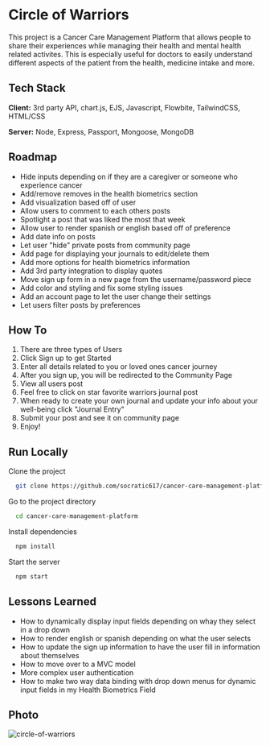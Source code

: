 
# Circle of Warriors 

This project is a Cancer Care Management Platform that allows people to share their experiences while managing their health and mental health related activites. This is especially useful for doctors to easily understand different aspects of the patient from the health, medicine intake and more.


## Tech Stack

**Client:** 3rd party API, chart.js, EJS, Javascript, Flowbite, TailwindCSS, HTML/CSS

**Server:** Node, Express, Passport, Mongoose, MongoDB


## Roadmap

- Hide inputs depending on if they are a caregiver or someone who experience cancer
- Add/remove removes in the health biometrics section
- Add visualization based off of user 
- Allow users to comment to each others posts
- Spotlight a post that was liked the most that week
- Allow user to render spanish or english based off of preference
- Add date info on posts
- Let user "hide" private posts from community page
- Add page for displaying your journals to edit/delete them
- Add more options for health biometrics information
- Add 3rd party integration to display quotes
- Move sign up form in a new page from the username/password piece
- Add color and styling and fix some styling issues
- Add an account page to let the user change their settings
- Let users filter posts by preferences


## How To

1. There are three types of Users
2. Click Sign up to get Started
3. Enter all details related to you or loved ones cancer journey
4. After you sign up, you will be redirected to the Community Page
5. View all users post
6. Feel free to click on star favorite warriors journal post
7. When ready to create your own journal and update your info about your well-being click "Journal Entry"
8. Submit your post and see it on community page
9. Enjoy!

## Run Locally

Clone the project

```bash
  git clone https://github.com/socratic617/cancer-care-management-platform.git
```

Go to the project directory

```bash
  cd cancer-care-management-platform
```

Install dependencies

```bash
  npm install
```

Start the server

```bash
  npm start
```


## Lessons Learned

- How to dynamically display input fields depending on whay they select in a drop down
- How to render english or spanish depending on what the user selects
- How to update the sign up information to have the user fill in information about themselves
- How to move over to a MVC model
- More complex user authentication
- How to make two way data binding with drop down menus for dynamic input fields in my Health Biometrics Field

## Photo

![circle-of-warriors](https://github.com/socratic617/cancer-care-management-platform/assets/144078314/19f8dbf3-47e7-4cfb-8fd1-9900dd20b674)


